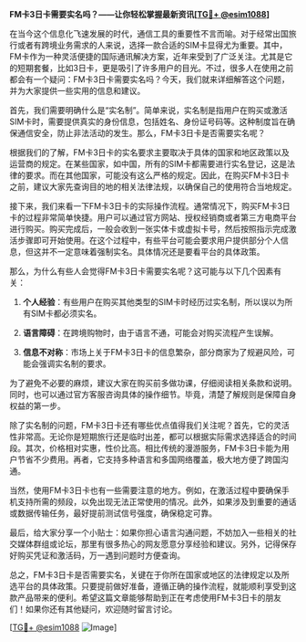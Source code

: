 **FM卡3日卡需要实名吗？——让你轻松掌握最新资讯[[TG💪+ @esim1088](https://t.me/s/esim1088)]**

在当今这个信息化飞速发展的时代，通信工具的重要性不言而喻。对于经常出国旅行或者有跨境业务需求的人来说，选择一款合适的SIM卡显得尤为重要。其中，FM卡作为一种灵活便捷的国际通讯解决方案，近年来受到了广泛关注。尤其是它的短期套餐，比如3日卡，更是吸引了许多用户的目光。不过，很多人在使用之前都会有一个疑问：FM卡3日卡需要实名吗？今天，我们就来详细解答这个问题，并为大家提供一些实用的信息和建议。

首先，我们需要明确什么是“实名制”。简单来说，实名制是指用户在购买或激活SIM卡时，需要提供真实的身份信息，包括姓名、身份证号码等。这种制度旨在确保通信安全，防止非法活动的发生。那么，FM卡3日卡是否需要实名呢？

根据我们的了解，FM卡3日卡的实名要求主要取决于具体的国家和地区政策以及运营商的规定。在某些国家，如中国，所有的SIM卡都需要进行实名登记，这是法律的要求。而在其他国家，可能没有这么严格的规定。因此，在购买FM卡3日卡之前，建议大家先查询目的地的相关法律法规，以确保自己的使用符合当地规定。

接下来，我们来看一下FM卡3日卡的实际操作流程。通常情况下，购买FM卡3日卡的过程非常简单快捷。用户可以通过官方网站、授权经销商或者第三方电商平台进行购买。购买完成后，一般会收到一张实体卡或虚拟卡号，然后按照指示完成激活步骤即可开始使用。在这个过程中，有些平台可能会要求用户提供部分个人信息，但这并不一定意味着强制实名。具体情况还是要看平台的具体政策。

那么，为什么有些人会觉得FM卡3日卡需要实名呢？这可能与以下几个因素有关：

1. **个人经验**：有些用户在购买其他类型的SIM卡时经历过实名制，所以误以为所有SIM卡都必须实名。
   
2. **语言障碍**：在跨境购物时，由于语言不通，可能会对购买流程产生误解。
   
3. **信息不对称**：市场上关于FM卡3日卡的信息繁杂，部分商家为了规避风险，可能会强调实名制的要求。

为了避免不必要的麻烦，建议大家在购买前多做功课，仔细阅读相关条款和说明。同时，也可以通过官方客服咨询具体的操作细节。毕竟，清楚了解规则是保障自身权益的第一步。

除了实名制的问题，FM卡3日卡还有哪些优点值得我们关注呢？首先，它的灵活性非常高。无论你是短期旅行还是临时出差，都可以根据实际需求选择适合的时间段。其次，价格相对实惠，性价比高。相比传统的漫游服务，FM卡3日卡能为用户节省不少费用。再者，它支持多种语言和多国网络覆盖，极大地方便了跨国沟通。

当然，使用FM卡3日卡也有一些需要注意的地方。例如，在激活过程中要确保手机支持所需的频段，以免出现无法正常使用的情况。此外，如果涉及到重要的通话或数据传输任务，最好提前测试信号强度，确保稳定可靠。

最后，给大家分享一个小贴士：如果你担心语言沟通问题，不妨加入一些相关的社交媒体群组或论坛，那里有很多热心的网友愿意分享经验和建议。另外，记得保存好购买凭证和激活码，万一遇到问题时方便查询。

总之，FM卡3日卡是否需要实名，关键在于你所在国家或地区的法律规定以及所选平台的具体政策。只要提前做好准备，遵循正确的操作流程，就能顺利享受到这款产品带来的便利。希望这篇文章能够帮助到正在考虑使用FM卡3日卡的朋友们！如果你还有其他疑问，欢迎随时留言讨论。

[[TG💪+ @esim1088](https://t.me/s/esim1088) ![Image](https://i.postimg.cc/4NQfJmqS/Snipaste-2025-05-13-00-14-12.png)]